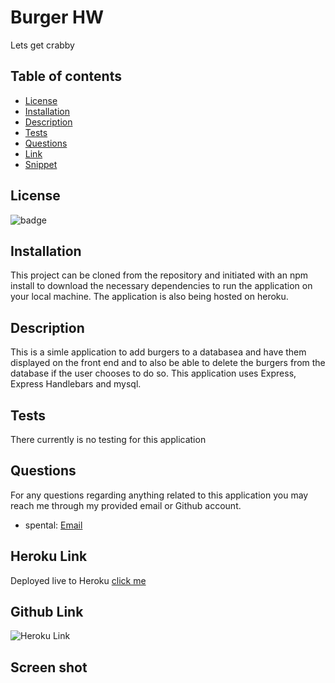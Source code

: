 # Burger HW 

Lets get crabby 

## Table of contents

- [License](#license)
- [Installation](#installation)
- [Description](#description)
- [Tests](#tests)
- [Questions](#questions)
- [Link](#link)
- [Snippet](#snippet)

## License

![badge](https://img.shields.io/static/v1?label=license&message=MIT&color=green)

## Installation

This project can be cloned from the repository and initiated with an npm install to download
the necessary dependencies to run the application on your local machine. The application is
also being hosted on heroku.

## Description

This is a simle application to add burgers to a databasea and have them displayed on the front
end and to also be able to delete the burgers from the database if the user chooses to do so.
This application uses Express, Express Handlebars and mysql.

## Tests

There currently is no testing for this application

## Questions

For any questions regarding anything related to this application you may reach me through my provided email or Github account.

- spental: [Email](Codekingkyle@gmail.com)

## Heroku Link

Deployed live to Heroku [click me](https://blooming-scrubland-22942.herokuapp.com/)

## Github Link
![Heroku Link](https://blooming-scrubland-22942.herokuapp.com/)
## Screen shot


